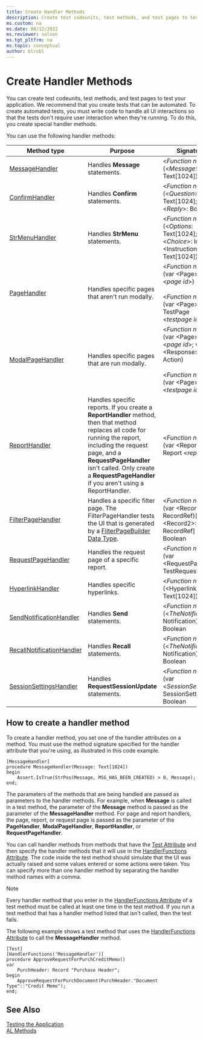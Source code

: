 ```yaml
---
title: Create Handler Methods
description: Create test codeunits, test methods, and test pages to test your application. To automate tests, create special handler methods for UI interactions. 
ms.custom: na
ms.date: 08/12/2022
ms.reviewer: solsen
ms.tgt_pltfrm: na
ms.topic: conceptual
author: blrobl
---
```


# Create Handler Methods

You can create test codeunits, test methods, and test pages to test your application. We recommend that you create tests that can be automated. To create automated tests, you must write code to handle all UI interactions so that the tests don't require user interaction when they're running. To do this, you create special handler methods. 
  
You can use the following handler methods:

|Method type|Purpose|Signature|  
|-----------|-------|---------|
|[MessageHandler](attributes/devenv-messagehandler-attribute.md)|Handles **Message** statements.|\<*Function name*>\(\<*Message*>: Text\[1024\]\)<img width=210/>|  
|[ConfirmHandler](attributes/devenv-confirmhandler-attribute.md)| Handles **Confirm** statements.|\<*Function name*>\(\<*Question*>: Text\[1024\]; var \<*Reply*>: Boolean\)|
|[StrMenuHandler](attributes/devenv-StrMenuHandler-attribute.md)| Handles **StrMenu** statements.|\<*Function name*>\(\<*Options*: Text\[1024\]; var \<*Choice*>: Integer; \<Instruction>: Text\[1024\]\)|
|[PageHandler](attributes/devenv-PageHandler-attribute.md)| Handles specific pages that aren't run modally.|\<*Function name*>\(var \<Page>: Page \<*page id*>\)<br /><br /> \<*Function name*>\(var \<Page>: TestPage \<*testpage id*>\)|
|[ModalPageHandler](attributes/devenv-ModalPageHandler-attribute.md)|Handles specific pages that are run modally.|\<*Function name*>\(var \<Page>: Page \<*page id*>; var \<Response>: Action\)<br /><br /> \<*Function name*>\(var \<Page>: Page \<*testpage id*>\)|  
|[ReportHandler](attributes/devenv-ReportHandler-attribute.md)| Handles specific reports. If you create a **ReportHandler** method, then that method replaces all code for running the report, including the request page, and a **RequestPageHandler** isn't called. Only create a **RequestPageHandler** if you aren't using a ReportHandler.|\<*Function name*>\(var \<Report>: Report \<*report id*>\)|  
|[FilterPageHandler](attributes/devenv-FilterPageHandler-attribute.md) |Handles a specific filter page. The FilterPageHandler tests the UI that is generated by a [FilterPageBuilder Data Type](methods-auto/filterpagebuilder/filterpagebuilder-data-type.md).|\<*Function name*>\(var \<Record1>: RecordRef\)\[, var \<Record2>: RecordRef\] \[, ...\]): Boolean|
|[RequestPageHandler](attributes/devenv-RequestPageHandler-attribute.md)| Handles the request page of a specific report.|\<*Function name*>\(var \<RequestPage>: TestRequestPage\)|  
|[HyperlinkHandler](attributes/devenv-HyperlinkHandler-attribute.md)| Handles specific hyperlinks.|\<*Function name*>\(\<Hyperlink>: Text\[1024\]\)|  
|[SendNotificationHandler](attributes/devenv-SendNotificationHandler-attribute.md)| Handles **Send** statements.|\<*Function name*>\(\<*TheNotification*>: Notification\): Boolean|  
|[RecallNotificationHandler](attributes/devenv-RecallNotificationHandler-attribute.md)|Handles **Recall** statements.|\<*Function name*>\(\<*TheNotification*>: Notification\): Boolean|  
|[SessionSettingsHandler](attributes/devenv-SessionSettingsHandler-attribute.md)| Handles **RequestSessionUpdate** statements.|\<*Function name*>\(var \<*SessionSettings*>: SessionSettings\): Boolean|

## How to create a handler method  

To create a handler method, you set one of the handler attributes on a method. You must use the method signature specified for the handler attribute that you're using, as illustrated in this code example.

```AL
[MessageHandler]
procedure MessageHandler(Message: Text[1024])
begin
    Assert.IsTrue(StrPos(Message, MSG_HAS_BEEN_CREATED) > 0, Message);
end;
```

The parameters of the methods that are being handled are passed as parameters to the handler methods. For example, when **Message** is called in a test method, the parameter of the **Message** method is passed as the parameter of the **MessageHandler** method. For page and report handlers, the page, report, or request page is passed as the parameter of the **PageHandler**, **ModalPageHandler**, **ReportHandler**, or **RequestPageHandler**.

You can call handler methods from methods that have the [Test Attribute](/dynamics365/business-central/dev-itpro/developer/attributes/devenv-test-attribute) and then specify the handler methods that it will use in the [HandlerFunctions Attribute](/dynamics365/business-central/dev-itpro/developer/attributes/devenv-handlerfunctions-attribute). The code inside the test method should simulate that the UI was actually raised and some values entered or some actions were taken. You can specify more than one handler method by separating the handler method names with a comma. 

> [!NOTE]
> Every handler method that you enter in the [HandlerFunctions Attribute](/dynamics365/business-central/dev-itpro/developer/attributes/devenv-handlerfunctions-attribute) of a test method must be called at least one time in the test method. If you run a test method that has a handler method listed that isn't called, then the test fails.

The following example shows a test method that uses the [HandlerFunctions Attribute](/dynamics365/business-central/dev-itpro/developer/attributes/devenv-handlerfunctions-attribute) to call the **MessageHandler** method.

```AL
[Test]
[HandlerFunctions('MessageHandler')]
procedure ApproveRequestForPurchCreditMemo()
var
    PurchHeader: Record "Purchase Header";
begin
    ApproveRequestForPurchDocument(PurchHeader."Document Type"::"Credit Memo");
end;
```
 
## See Also  

[Testing the Application](devenv-testing-application.md)   
[AL Methods](methods-auto/library.md)